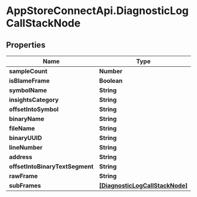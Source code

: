 # AppStoreConnectApi.DiagnosticLogCallStackNode

## Properties

Name | Type | Description | Notes
------------ | ------------- | ------------- | -------------
**sampleCount** | **Number** |  | [optional] 
**isBlameFrame** | **Boolean** |  | [optional] 
**symbolName** | **String** |  | [optional] 
**insightsCategory** | **String** |  | [optional] 
**offsetIntoSymbol** | **String** |  | [optional] 
**binaryName** | **String** |  | [optional] 
**fileName** | **String** |  | [optional] 
**binaryUUID** | **String** |  | [optional] 
**lineNumber** | **String** |  | [optional] 
**address** | **String** |  | [optional] 
**offsetIntoBinaryTextSegment** | **String** |  | [optional] 
**rawFrame** | **String** |  | [optional] 
**subFrames** | [**[DiagnosticLogCallStackNode]**](DiagnosticLogCallStackNode.md) |  | [optional] 


